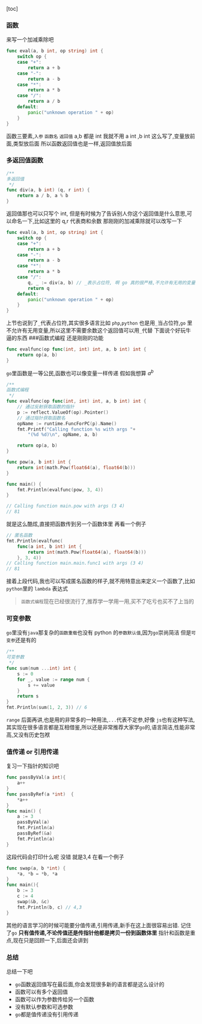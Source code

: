 [toc]

### 函数
来写一个加减乘除吧
```go
func eval(a, b int, op string) int {
	switch op {
	case "+":
		return a + b
	case "-":
		return a - b
	case "*":
		return a * b
	case "/":
		return a / b
	default:
		panic("unknown operation " + op)
	}
}
```
函数三要素,`入参` `函数名` `返回值`
a,b 都是 int 我就不用 a int ,b int 这么写了,变量放前面,类型放后面
所以函数返回值也是一样,返回值放后面

### 多返回值函数
```go
/**
多返回值
 */
func div(a, b int) (q, r int) {
	return a / b, a % b
}
```
返回值那也可以只写个 int, 但是有时候为了告诉别人你这个返回值是什么意思,可以命名一下,比如这里的 q,r 代表商和余数
那刚刚的加减乘除就可以改写一下
```go
func eval(a, b int, op string) int {
	switch op {
	case "+":
		return a + b
	case "-":
		return a - b
	case "*":
		return a * b
	case "/":
		q, _ := div(a, b) // _表示占位符, 啊 go 真的很严格,不允许有无用的变量
		return q
	default:
		panic("unknown operation " + op)
	}
}
```
上节也说到了`_`代表占位符,其实很多语言比如 `php`,`python` 也是用`_`当占位符,`go` 里不允许有无用变量,所以这里不需要余数这个返回值可以用`_`代替
下面说个好玩牛逼的东西
###函数式编程
还是刚刚的功能
```go
func evalfunc(op func(int, int) int, a, b int) int {
	return op(a, b)
}
```
`go`里函数是一等公民,函数也可以像变量一样传递
假如我想算 $a^b$
```go
/**
函数式编程
 */
func evalfunc(op func(int, int) int, a, b int) int {
	// 通过反射获取函数的指针
	p := reflect.ValueOf(op).Pointer()
	// 通过指针获取函数名
	opName := runtime.FuncForPC(p).Name()
	fmt.Printf("Calling function %s with args "+
		"(%d %d)\n", opName, a, b)

	return op(a, b)
}

func pow(a, b int) int {
	return int(math.Pow(float64(a), float64(b)))
}

func main() {
	fmt.Println(evalfunc(pow, 3, 4))
}

// Calling function main.pow with args (3 4)
// 81
```
就是这么酷炫,直接把函数传到另一个函数体里
再看一个例子
```go
// 匿名函数
fmt.Println(evalfunc(
	func(a int, b int) int {
		return int(math.Pow(float64(a), float64(b)))
	}, 3, 4))
// Calling function main.main.func1 with args (3 4)
// 81
```
接着上段代码,我也可以写成匿名函数的样子,就不用特意出来定义一个函数了,比如`python`里的 `lambda` 表达式
> `函数式编程`现在已经很流行了,推荐学一学用一用,买不了吃亏也买不了上当的

### 可变参数
`go`里没有`java`那复杂的`函数重载`也没有 python 的`参数默认值`,因为`go`崇尚简洁
但是`可变参`还是有的
```go
/**
可变参数
 */
func sum(num ...int) int {
	s := 0
	for _, value := range num {
		s += value
	}
	return s
}
fmt.Println(sum(1, 2, 3)) // 6
```
`range` 后面再讲,也是用的非常多的一种用法,`...`代表不定参,好像 `js`也有这种写法,其实现在很多语言都是互相借鉴,所以还是非常推荐大家学`go`的,语言简洁,性能非常高,又没有历史包袱

### 值传递 or 引用传递
复习一下指针的知识吧
```go
func passByVal(a int){
	a++
}
func passByRef(a *int)  {
	*a++
}
func main() {
	a := 3
	passByVal(a)
	fmt.Println(a)
	passByRef(&a)
	fmt.Println(a)
}
```
这段代码会打印什么呢
没错
就是3,4
在看一个例子
```go
func swap(a, b *int) {
	*a, *b = *b, *a
}
func main(){
    b := 3
	c := 4
	swap(&b, &c)
	fmt.Println(b, c) // 4,3
}
```
其他的语言学习的时候可能要分值传递,引用传递,新手在这上面很容易出错.
记住了`go`
**只有值传递,不论传值还是传指针他都是拷贝一份到函数体里**
指针和函数是重点,现在只是回顾一下,后面还会讲到

### 总结
总结一下吧

- `go`函数返回值写在最后面,你会发现很多新的语言都是这么设计的
- 函数可以有多个返回值
- 函数可以作为参数传给另一个函数
- 没有默认参数和可选参数
- `go`都是值传递没有引用传递
